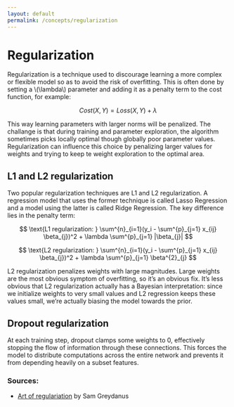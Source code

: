 ```yaml
---
layout: default
permalink: /concepts/regularization
---
```


# Regularization
Regularization is a technique used to discourage learning a more complex or flexible model so as to avoid the risk of overfitting. This is often done by setting a \\(\lambda\\) parameter and adding it as a penalty term to the cost function, for example:

$$
Cost(X, Y) = Loss(X, Y) + \lambda
$$

This way learning parameters with larger norms will be penalized. The challange is that during training and parameter exploration, the algorithm sometimes picks locally optimal though globally poor parameter values. Regularization can influence this choice by penalizing larger values for weights and trying to keep te weight exploration to the optimal area.

## L1 and L2 regularization

Two popular regularization techniques are L1 and L2 regularization. A regression model that uses the former technique is called Lasso Regression and a model using the latter is called Ridge Regression. The key difference lies in the penalty term:

$$
\text{L1 regularization: } \sum^{n}_{i=1}(y_i - \sum^{p}_{j=1} x_{ij} \beta_{j})^2 + \lambda \sum^{p}_{j=1} |\beta_{j}|
$$

$$
\text{L2 regularization: } \sum^{n}_{i=1}(y_i - \sum^{p}_{j=1} x_{ij} \beta_{j})^2 + \lambda \sum^{p}_{j=1} \beta^{2}_{j}
$$

L2 regularization penalizes weights with large magnitudes. Large weights are the most obvious symptom of overfitting, so it’s an obvious fix. It’s less obvious that L2 regularization actually has a Bayesian interpretation: since we initialize weights to very small values and L2 regression keeps these values small, we’re actually biasing the model towards the prior.

## Dropout regularization

At each training step, dropout clamps some weights to 0, effectively stopping the flow of information through these connections. This forces the model to distribute computations across the entire network and prevents it from depending heavily on a subset features.

### Sources:

- [Art of regulariation](https://greydanus.github.io/2016/09/05/regularization/) by Sam Greydanus

